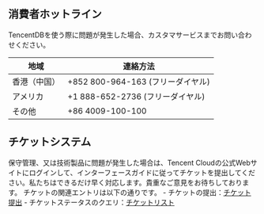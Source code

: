## 消費者ホットライン
TencentDBを使う際に問題が発生した場合、カスタマサービスまでお問い合わせください。

| 地域 | 連絡方法 |
|---------|---------|
|香港（中国） | +852 800-964-163 (フリーダイヤル) |
|アメリカ  | +1 888-652-2736 (フリーダイヤル) |
|その他 | +86 4009-100-100 |

## チケットシステム
保守管理、又は技術製品に問題が発生した場合は、Tencent Cloudの公式Webサイトにログインして、インターフェースガイドに従ってチケットを提出してください。私たちはできるだけ早く対応します。貴重なご意見をお待ちしております。
チケットの関連エントリは以下の通りです。
- チケットの提出：[チケット提出](https://console.cloud.tencent.com/workorder/category)
- チケットステータスのクエリ：[チケットリスト](https://console.cloud.tencent.com/workorder)
